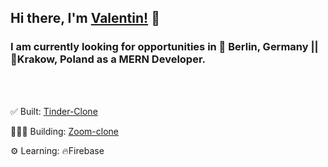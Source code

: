 ## Hi there, I'm [Valentin!](https://www.linkedin.com/in/valentinmull/) 👋

### I am currently looking for opportunities in 📍 Berlin, Germany || 📍Krakow, Poland as a MERN Developer.
<br />
<br />

✅ Built: [Tinder-Clone][Tinder-clone]  <br />

👨🏽‍💻 Building: [Zoom-clone][Zoom-clone] <br />

⚙️ Learning: 🔥Firebase <br />




  [Tinder-clone]: tinder-clone-c95b2.web.app/
  [Zoom-clone]: https://still-reef-70054.herokuapp.com/a853a9c2-0238-41e0-aa1b-5cc6d01de927
  [LinkedIn]: https://www.linkedin.com/in/valentinmull/
  
